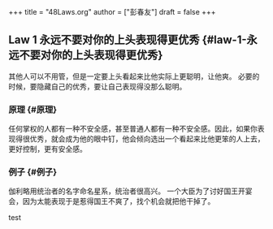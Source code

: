 +++
title = "48Laws.org"
author = ["彭春友"]
draft = false
+++

## Law 1 永远不要对你的上头表现得更优秀 {#law-1-永远不要对你的上头表现得更优秀}

其他人可以不用管，但是一定要上头看起来比他实际上更聪明，让他爽。
必要的时候，要隐藏自己的优秀，要让自己表现得没那么聪明。


### 原理 {#原理}

任何掌权的人都有一种不安全感，甚至普通人都有一种不安全感。因此，如果你表现得很优秀，就会成为他的眼中钉，他会倾向选出一个看起来比他更笨的人上去，更好控制，更有安全感。


### 例子 {#例子}

伽利略用统治者的名字命名星系，统治者很高兴。
一个大臣为了讨好国王开宴会，因为太能表现于是惹得国王不爽了，找个机会就把他干掉了。

test
